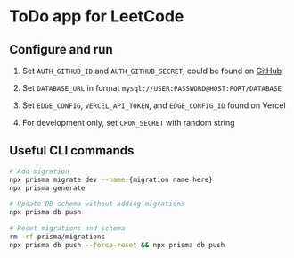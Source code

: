 # ToDo app for LeetCode

## Configure and run

1. Set `AUTH_GITHUB_ID` and `AUTH_GITHUB_SECRET`, could be found on [GitHub](https://github.com/settings/applications/2853004)

1. Set `DATABASE_URL` in format `mysql://USER:PASSWORD@HOST:PORT/DATABASE`

1. Set `EDGE_CONFIG`, `VERCEL_API_TOKEN`, and `EDGE_CONFIG_ID` found on Vercel

1. For development only, set `CRON_SECRET` with random string

## Useful CLI commands

```sh
# Add migration
npx prisma migrate dev --name {migration name here}
npx prisma generate

# Update DB schema without adding migrations
npx prisma db push

# Reset migrations and schema
rm -rf prisma/migrations
npx prisma db push --force-reset && npx prisma db push
```
